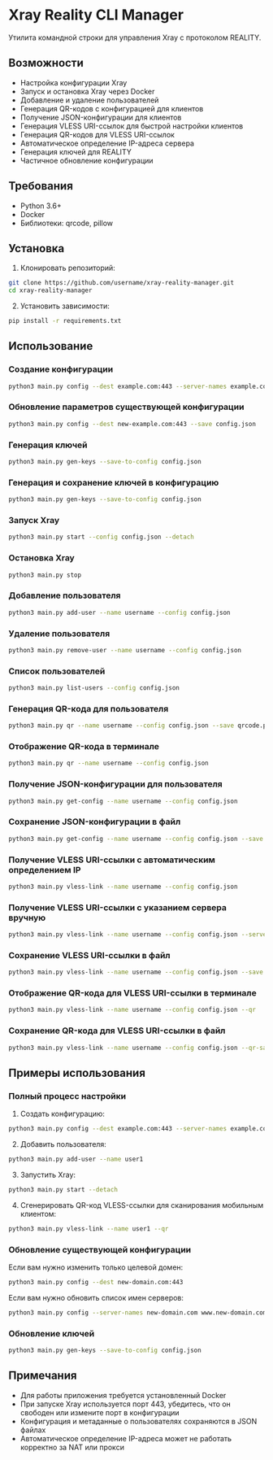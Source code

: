 # Xray Reality CLI Manager

Утилита командной строки для управления Xray с протоколом REALITY.

## Возможности

- Настройка конфигурации Xray
- Запуск и остановка Xray через Docker
- Добавление и удаление пользователей
- Генерация QR-кодов с конфигурацией для клиентов
- Получение JSON-конфигурации для клиентов
- Генерация VLESS URI-ссылок для быстрой настройки клиентов
- Генерация QR-кодов для VLESS URI-ссылок
- Автоматическое определение IP-адреса сервера
- Генерация ключей для REALITY
- Частичное обновление конфигурации

## Требования

- Python 3.6+
- Docker
- Библиотеки: qrcode, pillow

## Установка

1. Клонировать репозиторий:
```bash
git clone https://github.com/username/xray-reality-manager.git
cd xray-reality-manager
```

2. Установить зависимости:
```bash
pip install -r requirements.txt
```

## Использование

### Создание конфигурации

```bash
python3 main.py config --dest example.com:443 --server-names example.com www.example.com --port 443 --save config.json
```

### Обновление параметров существующей конфигурации

```bash
python3 main.py config --dest new-example.com:443 --save config.json
```

### Генерация ключей

```bash
python3 main.py gen-keys --save-to-config config.json
```

### Генерация и сохранение ключей в конфигурацию

```bash
python3 main.py gen-keys --save-to-config config.json
```

### Запуск Xray

```bash
python3 main.py start --config config.json --detach
```

### Остановка Xray

```bash
python3 main.py stop
```

### Добавление пользователя

```bash
python3 main.py add-user --name username --config config.json
```

### Удаление пользователя

```bash
python3 main.py remove-user --name username --config config.json
```

### Список пользователей

```bash
python3 main.py list-users --config config.json
```

### Генерация QR-кода для пользователя

```bash
python3 main.py qr --name username --config config.json --save qrcode.png
```

### Отображение QR-кода в терминале

```bash
python3 main.py qr --name username --config config.json
```

### Получение JSON-конфигурации для пользователя

```bash
python3 main.py get-config --name username --config config.json
```

### Сохранение JSON-конфигурации в файл

```bash
python3 main.py get-config --name username --config config.json --save client-config.json
```

### Получение VLESS URI-ссылки с автоматическим определением IP

```bash
python3 main.py vless-link --name username --config config.json
```

### Получение VLESS URI-ссылки с указанием сервера вручную

```bash
python3 main.py vless-link --name username --config config.json --server 123.45.67.89
```

### Сохранение VLESS URI-ссылки в файл

```bash
python3 main.py vless-link --name username --config config.json --save vless-link.txt
```

### Отображение QR-кода для VLESS URI-ссылки в терминале

```bash
python3 main.py vless-link --name username --config config.json --qr
```

### Сохранение QR-кода для VLESS URI-ссылки в файл

```bash
python3 main.py vless-link --name username --config config.json --qr-save vless-qr.png
```

## Примеры использования

### Полный процесс настройки

1. Создать конфигурацию:
```bash
python3 main.py config --dest example.com:443 --server-names example.com www.example.com
```

2. Добавить пользователя:
```bash
python3 main.py add-user --name user1
```

3. Запустить Xray:
```bash
python3 main.py start --detach
```

4. Сгенерировать QR-код VLESS-ссылки для сканирования мобильным клиентом:
```bash
python3 main.py vless-link --name user1 --qr
```

### Обновление существующей конфигурации

Если вам нужно изменить только целевой домен:
```bash
python3 main.py config --dest new-domain.com:443
```

Если вам нужно обновить список имен серверов:
```bash
python3 main.py config --server-names new-domain.com www.new-domain.com
```

### Обновление ключей

```bash
python3 main.py gen-keys --save-to-config config.json
```

## Примечания

- Для работы приложения требуется установленный Docker
- При запуске Xray используется порт 443, убедитесь, что он свободен или измените порт в конфигурации
- Конфигурация и метаданные о пользователях сохраняются в JSON файлах
- Автоматическое определение IP-адреса может не работать корректно за NAT или прокси
